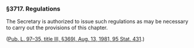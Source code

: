 ### §3717. Regulations ###

The Secretary is authorized to issue such regulations as may be necessary to carry out the provisions of this chapter.

([Pub. L. 97–35, title III, §369I, Aug. 13, 1981, 95 Stat. 431](/statviewer.htm?volume=95&page=431).)